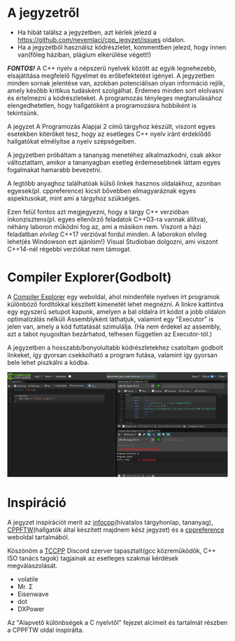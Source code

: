 # A jegyzetről

* Ha hibát találsz a jegyzetben, azt kérlek jelezd a <https://github.com/nevemlaci/cpp_jegyzet/issues> oldalon.
* Ha a jegyzetből használsz kódrészletet, kommentben jelezd, hogy innen van(főleg háziban, plágium elkerülése végett!)

***FONTOS!*** A C++ nyelv a népszerű nyelvek között az egyik legnehezebb, elsajátítása megfelelő figyelmet és erőbefektetést igényel. A jegyzetben minden sornak jelentése van, azokban potenciálisan olyan információ rejlik, amely később kritikus tudásként szolgálhat. Érdemes minden sort elolvasni és értelmezni a kódrészleteket. A programozás tényleges megtanulásához elengedhetetlen, hogy hallgatóként a programozásra hobbiként is tekintsünk.

A jegyzet A Programozás Alapjai 2 című tárgyhoz készült, viszont egyes esetekben kitérőket tesz, hogy az esetleges C++ nyelv iránt érdeklődő hallgatókat elmélyítse a nyelv szépségeiben.

A jegyzetben próbáltam a tananyag menetéhez alkalmazkodni, csak akkor változtattam, amikor a tananyagban esetleg érdemesebbnek láttam egyes fogalmakat hamarabb bevezetni.

A legtöbb anyaghoz találhatóak külső linkek hasznos oldalakhoz, azonban egyesek(pl. cppreference) kicsit bővebben elmagyaráznak egyes aspektusokat, mint ami a tárgyhoz szükséges.

Ezen felül fontos azt megjegyezni, hogy a tárgy C++ verzióban inkonzisztens(pl. egyes ellenőrző feladatok C++03-ra vannak állítva), néhány laboron működni fog az, ami a másikon nem. Viszont a házi feladatban *elvileg* C++17 verzióval fordul minden.
A laborokon elvileg lehet(és Windowson ezt ajánlom!) Visual Studioban dolgozni, ami viszont C++14-nél régebbi verziókat nem támogat. 

# Compiler Explorer(Godbolt)

A [Compiler Explorer](https://godbolt.org/z/xPK1P37P8) egy weboldal, ahol mindenféle nyelven írt programok különböző fordítókkal készített kimenetét lehet megnézni. A linkre kattintva egy egyszerű setupot kapunk, amelyen a bal oldalra írt kódot a jobb oldalon optimalizálás nélküli Assemblyként láthatjuk, valamint egy "Executor" is jelen van, amely a kód futtatását szimulálja.
(Ha nem érdekel az assembly, azt a tabot nyugodtan bezárhatod, telhesen független az Executor-tól.)

A jegyzetben a hosszabb/bonyolultabb kódrészletekhez csatoltam godbolt linkeket, így gyorsan csekkolható a program futása, valamint így gyorsan bele lehet piszkálni a kódba.

![alt text](image-4.png)



# Inspiráció

A jegyzet inspirációt merít az [infocpp](https://infocpp.iit.bme.hu)(hivatalos tárgyhonlap, tananyag), [CPPFTW](https://prog2.cppftw.org)(hallgatók által készített majdnem kész jegyzet) és a [cppreference](https://en.cppreference.com/w/) weboldal tartalmából.

Köszönöm a [TCCPP](https://discord.gg/tccpp) Discord szerver tapasztalt(gcc közreműködők, C++ ISO tanács tagok) tagjainak az esetleges szakmai kérdések megválaszolását.
* volatile
* Mr. Σ
* Eisenwave
* dot
* DXPower

Az "Alapvető különbségek a C nyelvtől" fejezet alcímeit és tartalmát részben a CPPFTW oldal inspirálta.



